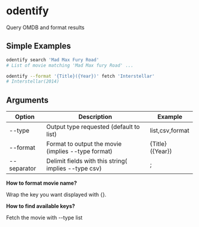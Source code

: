 # odentify
Query OMDB and format results

## Simple Examples
```bash
odentify search 'Mad Max Fury Road'
# List of movie matching 'Mad Max fury Road' ...

odentify --format '{Title}({Year})' fetch 'Interstellar'
# Interstellar(2014)
```

## Arguments
Option | Description | Example
-------|-------------|--------
--type | Output type requested (default to list) | list,csv,format
--format | Format to output the movie (implies --type format) | {Title} ({Year})
--separator | Delimit fields with this string( implies --type csv) | ;

**How to format movie name?**

Wrap the key you want displayed with {}. 


**How to find available keys?**

Fetch the movie with --type list
